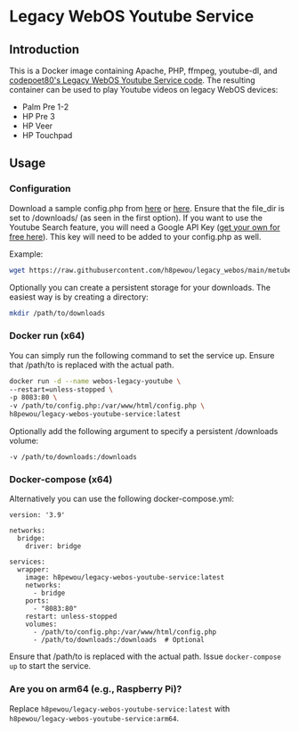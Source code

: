 # Legacy WebOS Youtube Service

## Introduction
This is a Docker image containing Apache, PHP, ffmpeg, youtube-dl, and [codepoet80's Legacy WebOS Youtube Service code](https://github.com/codepoet80/metube-php-servicewrapper). The resulting container can be used to play Youtube videos on legacy WebOS devices:

 - Palm Pre 1-2
 - HP Pre 3
 - HP Veer
 - HP Touchpad

## Usage

### Configuration

Download a sample config.php from [here](https://raw.githubusercontent.com/h8pewou/legacy_webos/main/metube-webos-config.php) or [here](https://raw.githubusercontent.com/codepoet80/metube-php-servicewrapper/main/config-sample.php). Ensure that the file_dir is set to /downloads/ (as seen in the first option). If you want to use the Youtube Search feature, you will need a Google API Key ([get your own for free here](https://developers.google.com/youtube/v3/getting-started)). This key will need to be added to your config.php as well.

Example:
```bash
wget https://raw.githubusercontent.com/h8pewou/legacy_webos/main/metube-webos-config.php
```

Optionally you can create a persistent storage for your downloads. The easiest way is by creating a directory:

```bash
mkdir /path/to/downloads
```

### Docker run (x64)

You can simply run the following command to set the service up. Ensure that /path/to is replaced with the actual path.

```bash
docker run -d --name webos-legacy-youtube \
--restart=unless-stopped \
-p 8083:80 \
-v /path/to/config.php:/var/www/html/config.php \
h8pewou/legacy-webos-youtube-service:latest
```

Optionally add the following argument to specify a persistent /downloads volume:
```
-v /path/to/downloads:/downloads
```



### Docker-compose (x64)

Alternatively you can use the following docker-compose.yml:

```
version: '3.9'

networks:
  bridge:
    driver: bridge

services:
  wrapper:
    image: h8pewou/legacy-webos-youtube-service:latest
    networks:
      - bridge
    ports:
      - "8083:80"
    restart: unless-stopped
    volumes:
      - /path/to/config.php:/var/www/html/config.php
      - /path/to/downloads:/downloads  # Optional
```

Ensure that /path/to is replaced with the actual path. Issue ```docker-compose up``` to start the service.

### Are you on arm64 (e.g., Raspberry Pi)?

Replace ```h8pewou/legacy-webos-youtube-service:latest``` with ```h8pewou/legacy-webos-youtube-service:arm64```.
